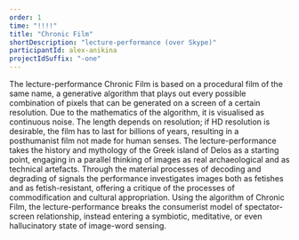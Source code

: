 ```yaml
---
order: 1
time: "!!!!"
title: "Chronic Film"
shortDescription: "lecture-performance (over Skype)"
participantId: alex-anikina
projectIdSuffix: "-one"
---
```


The lecture-performance Chronic Film is based on a procedural film of the same name, a generative algorithm that plays out every possible combination of pixels that can be generated on a screen of a certain resolution. Due to the mathematics of the algorithm, it is visualised as continuous noise. The length depends on resolution; if HD resolution is desirable, the film has to last for billions of years, resulting in a posthumanist film not made for human senses.
The lecture-performance takes the history and mythology of the Greek island of Delos as a starting point, engaging in a parallel thinking of images as real archaeological and as technical artefacts. Through the material processes of decoding and degrading of signals the performance investigates images both as fetishes and as fetish-resistant, offering a critique of the processes of commodification and cultural appropriation. Using the algorithm of Chronic Film, the lecture-performance breaks the consumerist model of spectator-screen relationship, instead entering a symbiotic, meditative, or even hallucinatory state of image-word sensing.
